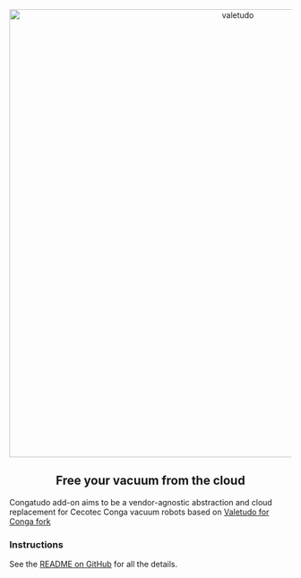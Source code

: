 <div align="center">
    <img src="https://github.com/txitxo0/congatudo-add-on/blob/main/images/logo.svg?raw=true" width="800" alt="valetudo">
    <p align="center"><h2>Free your vacuum from the cloud</h2></p>
</div>

Congatudo add-on aims to be a vendor-agnostic abstraction and cloud replacement for Cecotec Conga vacuum robots based on [Valetudo for Conga fork](https://github.com/adrigzr/Valetudo)

### Instructions

See the [README on GitHub](https://github.com/txitxo0/congatudo-add-on) for all the details.
